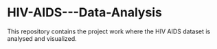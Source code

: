 # HIV-AIDS---Data-Analysis
This repository contains the project work where the HIV AIDS dataset is analysed and visualized.
